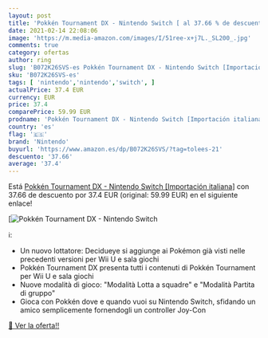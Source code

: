 ```yaml
---
layout: post
title: 'Pokkén Tournament DX - Nintendo Switch [ al 37.66 % de descuento'
date: 2021-02-14 22:08:06
image: 'https://m.media-amazon.com/images/I/51ree-x+j7L._SL200_.jpg'
comments: true
category: ofertas
author: ring
slug: 'B072K26SVS-es Pokkén Tournament DX - Nintendo Switch [Importación italiana]'
sku: 'B072K26SVS-es'
tags: [ 'nintendo','nintendo','switch', ]
actualPrice: 37.4 EUR
currency: EUR
price: 37.4
comparePrice: 59.99 EUR
prodname: 'Pokkén Tournament DX - Nintendo Switch [Importación italiana]'
country: 'es'
flag: '🇪🇸'
brand: 'Nintendo'
buyurl: 'https://www.amazon.es/dp/B072K26SVS/?tag=tolees-21'
descuento: '37.66'
average: '37.4'
---
```


Está [Pokkén Tournament DX - Nintendo Switch [Importación italiana]](https://www.amazon.es/dp/B072K26SVS/?tag=tolees-21) con 37.66 de descuento por 37.4 EUR (original: 59.99 EUR) en el siguiente enlace!

[![Pokkén Tournament DX - Nintendo Switch [](https://m.media-amazon.com/images/I/51ree-x+j7L._SL200_.jpg)](https://www.amazon.es/dp/B072K26SVS/?tag=tolees-21)

ℹ️:

- Un nuovo lottatore: Decidueye si aggiunge ai Pokémon già visti nelle precedenti versioni per Wii U e sala giochi
- Pokkén Tournament DX presenta tutti i contenuti di Pokkén Tournament per Wii U e sala giochi
- Nuove modalità di gioco: "Modalità Lotta a squadre" e "Modalità Partita di gruppo"
- Gioca con Pokkén dove e quando vuoi su Nintendo Switch, sfidando un amico semplicemente fornendogli un controller Joy-Con

[🛒 Ver la oferta!!](https://www.amazon.es/dp/B072K26SVS/?tag=tolees-21)
